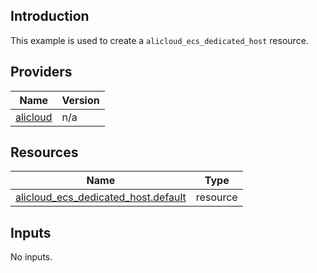 <!-- BEGIN_TF_DOCS -->
## Introduction

This example is used to create a `alicloud_ecs_dedicated_host` resource.

## Providers

| Name | Version |
|------|---------|
| <a name="provider_alicloud"></a> [alicloud](#provider\_alicloud) | n/a |

## Resources

| Name | Type |
|------|------|
| [alicloud_ecs_dedicated_host.default](https://registry.terraform.io/providers/aliyun/alicloud/latest/docs/resources/ecs_dedicated_host) | resource |

## Inputs

No inputs.
<!-- END_TF_DOCS -->    